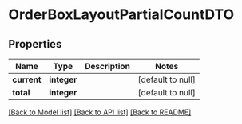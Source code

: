 # OrderBoxLayoutPartialCountDTO

## Properties
Name | Type | Description | Notes
------------ | ------------- | ------------- | -------------
**current** | **integer** |  | [default to null]
**total** | **integer** |  | [default to null]

[[Back to Model list]](../README.md#documentation-for-models) [[Back to API list]](../README.md#documentation-for-api-endpoints) [[Back to README]](../README.md)


